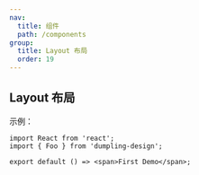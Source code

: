 ```yaml
---
nav:
  title: 组件
  path: /components
group:
  title: Layout 布局
  order: 19
---
```


## Layout 布局

示例：

```tsx
import React from 'react';
import { Foo } from 'dumpling-design';

export default () => <span>First Demo</span>;
```

